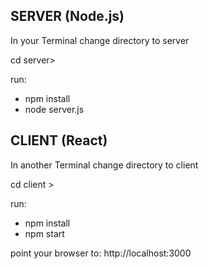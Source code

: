 SERVER (Node.js)
----------------

In your Terminal
change directory to server

cd server> 

run:
- npm install
- node server.js




CLIENT (React)
--------------
In another Terminal
change directory to client

cd client >

run:
- npm install
- npm start

point your browser to:
http://localhost:3000



